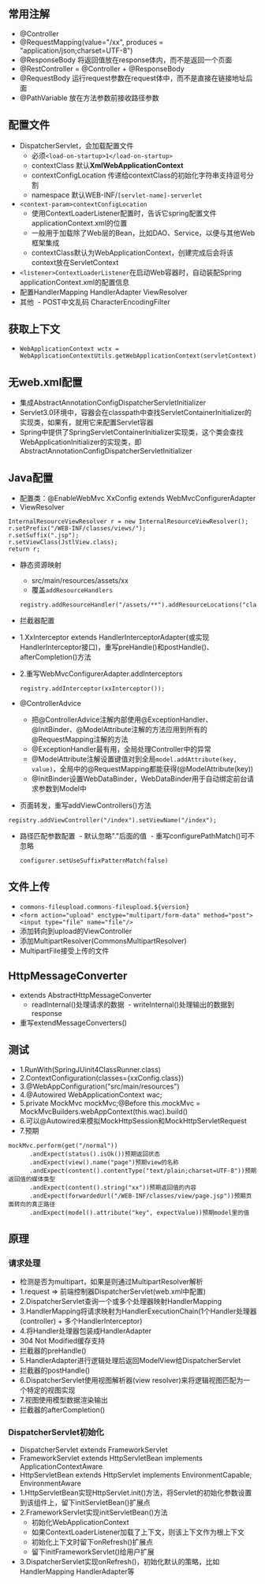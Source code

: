 ## 常用注解
- @Controller
- @RequestMapping(value="/xx", produces = "application/json;charset=UTF-8")
- @ResponseBody 将返回值放在response体内，而不是返回一个页面
- @RestController = @Controller + @ResponseBody
- @RequestBody 运行request参数在request体中，而不是直接在链接地址后面
- @PathVariable 放在方法参数前接收路径参数

## 配置文件
- DispatcherServlet，会加载配置文件
  - 必须`<load-on-startup>1</load-on-startup>`
  - contextClass 默认**XmlWebApplicationContext**
  - contextConfigLocation 传递给contextClass的初始化字符串支持逗号分割
  - namespace 默认WEB-INF/`[servlet-name]-serverlet`
- `<context-param>contextConfigLocation`
  - 使用ContextLoaderListener配置时，告诉它spring配置文件applicationContext.xml的位置
  - 一般用于加载除了Web层的Bean，比如DAO、Service，以便与其他Web框架集成
  - contextClass默认为WebApplicationContext，创建完成后会将该context放在ServletContext
- `<listener>ContextLoaderListener`在启动Web容器时，自动装配Spring applicationContext.xml的配置信息
- 配置HandlerMapping HandlerAdapter ViewResolver
- 其他
  - POST中文乱码 CharacterEncodingFilter
  
## 获取上下文
- `WebApplicationContext wctx = WebApplicationContextUtils.getWebApplicationContext(servletContext)`

## 无web.xml配置
- 集成AbstractAnnotationConfigDispatcherServletInitializer
- Servlet3.0环境中，容器会在classpath中查找ServletContainerInitializer的实现类，如果有，就用它来配置Servlet容器
- Spring中提供了SpringServletContainerInitializer实现类，这个类会查找WebApplicationInitializer的实现类，即AbstractAnnotationConfigDispatcherServletInitializer

## Java配置
- 配置类：@EnableWebMvc XxConfig extends WebMvcConfigurerAdapter
- ViewResolver
```
InternalResourceViewResolver r = new InternalResourceViewResolver();
r.setPrefix("/WEB-INF/classes/views/");
r.setSuffix(".jsp");
r.setViewClass(JstlView.class);
return r;
```
- 静态资源映射
  - src/main/resources/assets/xx
  - 覆盖`addResourceHandlers`
  ```
  registry.addResourceHandler("/assets/**").addResourceLocations("classpath:/assets/");
  ```
- 拦截器配置
- 1.XxInterceptor extends HandlerInterceptorAdapter(或实现HandlerInterceptor接口)，重写preHandle()和postHandle()、afterCompletion()方法
- 2.重写WebMvcConfigurerAdapter.addInterceptors
  ```
  registry.addInterceptor(xxInterceptor());
  ```
 
- @ControllerAdvice
  - 把@ControllerAdvice注解内部使用@ExceptionHandler、@InitBinder、@ModelAttribute注解的方法应用到所有的@RequestMapping注解的方法
  - @ExceptionHandler最有用，全局处理Controller中的异常
  - @ModelAttribute注解设置键值对到全局`model.addAttribute(key, value)`，全局中的@RequestMapping都能获得(@ModelAttribute(key))
  - @InitBinder设置WebDataBinder，WebDataBinder用于自动绑定前台请求参数到Model中

- 页面转发，重写addViewControllers()方法
```
registry.addViewController("/index").setViewName("/index");
```

- 路径匹配参数配置
  - 默认忽略"."后面的值
  - 重写configurePathMatch()可不忽略
  ```
  configurer.setUseSuffixPatternMatch(false)
  ```

## 文件上传
- `commons-fileupload.commons-fileupload.${version}`
- `<form action="upload" enctype="multipart/form-data" method="post"><input type="file" name="file"/>`
- 添加转向到upload的ViewController
- 添加MultipartResolver(CommonsMultipartResolver)
- MultipartFile接受上传的文件

## HttpMessageConverter
- extends AbstractHttpMessageConverter
  - readInternal()处理请求的数据
  - writeInternal()处理输出的数据到response
- 重写extendMessageConverters()

## 测试
- 1.RunWith(SpringJUinit4ClassRunner.class)
- 2.ContextConfiguration(classes={xxConfig.class})
- 3.@WebAppConfiguration("src/main/resources")
- 4.@Autowired WebApplicationContext wac;
- 5.private MockMvc mockMvc;@Before this.mockMvc = MockMvcBuilders.webAppContext(this.wac).build()
- 6.可以@Autowired来模拟MockHttpSession和MockHttpServletRequest
- 7.预期
```
mockMvc.perform(get("/normal"))
      .andExpect(status().isOk())预期返回状态
      .andExpect(view().name("page")预期view的名称
      .andExpect(content().contentType("text/plain;charset=UTF-8"))预期返回值的媒体类型
      .andExpect(content().string("xx"))预期返回值的内容
      .andExpect(forwardedUrl("/WEB-INF/classes/view/page.jsp"))预期页面转向的真正路径
      .andExpect(model().attribute("key", expectValue))预期model里的值
```
## 原理
### 请求处理
- 检测是否为multipart，如果是则通过MultipartResolver解析
- 1.request => 前端控制器DispatcherServlet(web.xml中配置)
- 2.DispatcherServlet查询一个或多个处理器映射HandlerMapping
- 3.HandlerMapping将请求映射为HandlerExecutionChain(1个Handler处理器(controller) + 多个HandlerInterceptor)
- 4.将Handler处理器包装成HandlerAdapter
- 304 Not Modified缓存支持
- 拦截器的preHandle()
- 5.HandlerAdapter进行逻辑处理后返回ModelView给DispatcherServlet
- 拦截器的postHandle()
- 6.DispatcherServlet使用视图解析器(view resolver)来将逻辑视图匹配为一个特定的视图实现
- 7.视图使用模型数据渲染输出
- 拦截器的afterCompletion()

### DispatcherServlet初始化
- DispatcherServlet extends FrameworkServlet
- FrameworkServlet extends HttpServletBean implements ApplicationContextAware
- HttpServletBean extends HttpServlet implements EnvironmentCapable, EnvironmentAware
- 1.HttpServletBean实现HttpServlet.init()方法，将Servlet的初始化参数设置到该组件上，留下initServletBean()扩展点
- 2.FrameworkServlet实现initServletBean()方法
  - 初始化WebApplicationContext
  - 如果ContextLoaderListener加载了上下文，则该上下文作为根上下文
  - 初始化上下文时留下onRefresh()扩展点
  - 留下initFrameworkServlet()给用户扩展
- 3.DispatcherServlet实现onRefresh()，初始化默认的策略，比如HandlerMapping HandlerAdapter等

